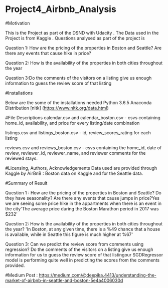 # Project4_Airbnb_Analysis

#Motivation

This is the Project as part of the DSND with Udacity . The Data used in the Project is from Kaggle .
Questions analysed as part of the project is

Question 1: How are the pricing of the properties in Boston and Seattle? Are there any events that cause hike in price?

Question 2: How is the availability of the properties in both cities throughout the year

Question 3:Do the comments of the visitors on a listing give us enough information  to guess the review score of that listing

#Installations

Below are the some of the installations needed
Python 3.6.5 Anaconda Distribution
[nltk] (https://www.nltk.org/data.html)

#File Descriptions
calendar.csv and calendar_boston.csv - csvs containing home_id, availability, and price for every listing/date combination

listings.csv and listings_boston.csv - id, review_scores_rating for each listing

reviews.csv and reviews_boston.csv - csvs containing the home_id, date of review, reviewer_id, reviewer_name, and reviewer comments for the reviewed stays.


#Licensing, Authors, Acknowledgements
Data used are provided through Kaggle by AirBnB : Boston data on Kaggle and for the Seattle data.

#Summary of Result

Question 1 : How are the pricing of the properties in Boston and Seattle? Do they have seasonality? Are there any events that cause jumps in price?Yes we are seeing some price hike in the appartments when there is an event in the city'The average price during the Boston Marathon period in 2017 was $232'

Question 2: How is the availability of the properties in both cities throughout the year?
 'In Boston, at any given time, there is a %49 chance that a house is available, while in Seattle this figure is much higher at %67'

Question 3: Can we predict the review score from comments using regression? Do the comments of the visitors on a listing give us enough information for us to guess the review score of that listingour SGDRegressor model is performing quite well in predicting the scores from the comments provided.



#Medium Post : 
https://medium.com/@deepika.4413/understanding-the-market-of-airbnb-in-seattle-and-boston-5e4a4006030d
